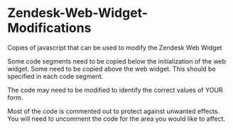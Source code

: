 # Zendesk-Web-Widget-Modifications
Copies of javascript that can be used to modify the Zendesk Web Widget

Some code segments need to be copied below the initialization of the web widget. Some need to be copied above the web widget. 
This should be specified in each code segment.

The code may need to be modified to identify the correct values of YOUR form.

Most of the code is commented out to protect against unwanted effects.
You will need to uncomment the code for the area you would like to affect.
